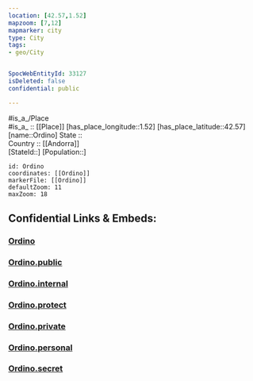 ```yaml
---
location: [42.57,1.52] 
mapzoom: [7,12] 
mapmarker: city 
type: City
tags:
- geo/City


SpocWebEntityId: 33127
isDeleted: false
confidential: public

---
```

#is_a_/Place  
#is_a_ :: [[Place]] 
[has_place_longitude::1.52] 
[has_place_latitude::42.57] 
[name::Ordino] 
State ::  
Country :: [[Andorra]]  
[StateId::] 
[Population::] 



```leaflet
id: Ordino
coordinates: [[Ordino]] 
markerFile: [[Ordino]] 
defaultZoom: 11 
maxZoom: 18
```


## Confidential Links & Embeds: 

### [Ordino](/_Standards/Earth/Continent/Europe/Europe~South/Andorra/Ordino.md) 

### [Ordino.public](/_public/Earth/Continent/Europe/Europe~South/Andorra/Ordino.public.md) 

### [Ordino.internal](/_internal/Earth/Continent/Europe/Europe~South/Andorra/Ordino.internal.md) 

### [Ordino.protect](/_protect/Earth/Continent/Europe/Europe~South/Andorra/Ordino.protect.md) 

### [Ordino.private](/_private/Earth/Continent/Europe/Europe~South/Andorra/Ordino.private.md) 

### [Ordino.personal](/_personal/Earth/Continent/Europe/Europe~South/Andorra/Ordino.personal.md) 

### [Ordino.secret](/_secret/Earth/Continent/Europe/Europe~South/Andorra/Ordino.secret.md)

